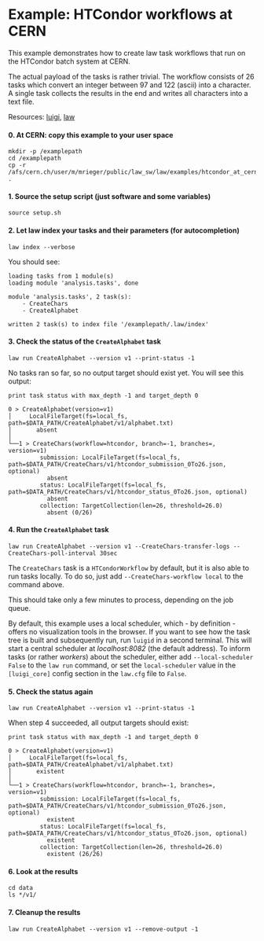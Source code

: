 # Example: HTCondor workflows at CERN

This example demonstrates how to create law task workflows that run on the HTCondor batch system at CERN.

The actual payload of the tasks is rather trivial. The workflow consists of 26 tasks which convert an integer between 97 and 122 (ascii) into a character. A single task collects the results in the end and writes all characters into a text file.

Resources: [luigi](http://luigi.readthedocs.io/en/stable), [law](http://law.readthedocs.io/en/latest)


#### 0. At CERN: copy this example to your user space

```shell
mkdir -p /examplepath
cd /examplepath
cp -r /afs/cern.ch/user/m/mrieger/public/law_sw/law/examples/htcondor_at_cern/* .
```


#### 1. Source the setup script (just software and some variables)

```shell
source setup.sh
```


#### 2. Let law index your tasks and their parameters (for autocompletion)

```shell
law index --verbose
```

You should see:

```shell
loading tasks from 1 module(s)
loading module 'analysis.tasks', done

module 'analysis.tasks', 2 task(s):
    - CreateChars
    - CreateAlphabet

written 2 task(s) to index file '/examplepath/.law/index'
```


#### 3. Check the status of the `CreateAlphabet` task

```shell
law run CreateAlphabet --version v1 --print-status -1
```

No tasks ran so far, so no output target should exist yet. You will see this output:

```shell
print task status with max_depth -1 and target_depth 0

0 > CreateAlphabet(version=v1)
│     LocalFileTarget(fs=local_fs, path=$DATA_PATH/CreateAlphabet/v1/alphabet.txt)
│       absent
│
└──1 > CreateChars(workflow=htcondor, branch=-1, branches=, version=v1)
         submission: LocalFileTarget(fs=local_fs, path=$DATA_PATH/CreateChars/v1/htcondor_submission_0To26.json, optional)
           absent
         status: LocalFileTarget(fs=local_fs, path=$DATA_PATH/CreateChars/v1/htcondor_status_0To26.json, optional)
           absent
         collection: TargetCollection(len=26, threshold=26.0)
           absent (0/26)
```


#### 4. Run the `CreateAlphabet` task


```shell
law run CreateAlphabet --version v1 --CreateChars-transfer-logs --CreateChars-poll-interval 30sec
```

The ``CreateChars`` task is a ``HTCondorWorkflow`` by default, but it is also able to run tasks locally. To do so, just add ``--CreateChars-workflow local`` to the command above.

This should take only a few minutes to process, depending on the job queue.

By default, this example uses a local scheduler, which - by definition - offers no visualization tools in the browser. If you want to see how the task tree is built and subsequently run, run ``luigid`` in a second terminal. This will start a central scheduler at *localhost:8082* (the default address). To inform tasks (or rather *workers*) about the scheduler, either add ``--local-scheduler False`` to the ``law run`` command, or set the ``local-scheduler`` value in the ``[luigi_core]`` config section in the ``law.cfg`` file to ``False``.


#### 5. Check the status again

```shell
law run CreateAlphabet --version v1 --print-status -1
```

When step 4 succeeded, all output targets should exist:

```shell
print task status with max_depth -1 and target_depth 0

0 > CreateAlphabet(version=v1)
│     LocalFileTarget(fs=local_fs, path=$DATA_PATH/CreateAlphabet/v1/alphabet.txt)
│       existent
│
└──1 > CreateChars(workflow=htcondor, branch=-1, branches=, version=v1)
         submission: LocalFileTarget(fs=local_fs, path=$DATA_PATH/CreateChars/v1/htcondor_submission_0To26.json, optional)
           existent
         status: LocalFileTarget(fs=local_fs, path=$DATA_PATH/CreateChars/v1/htcondor_status_0To26.json, optional)
           existent
         collection: TargetCollection(len=26, threshold=26.0)
           existent (26/26)
```


#### 6. Look at the results

```shell
cd data
ls */v1/
```


#### 7. Cleanup the results

```shell
law run CreateAlphabet --version v1 --remove-output -1
```
